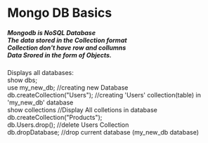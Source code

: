 # Mongo DB Basics
##### Mongodb is NoSQL Database<br>The data stored in the Collection format<br>Collection don't have row and collumns<br>Data Srored in the form of Objects.


Displays all databases:<br>
 show dbs;<br>
 use my_new_db;    //creating new Database<br>
db.createCollection("Users");    //creating 'Users' collection(table) in 'my_new_db' database <br>
show collections        //Display All colletions in database<br>
db.createCollection("Products");<br>
db.Users.drop();         //delete Users Collection<br>
db.dropDatabase;        //drop current database (my_new_db database)<br>
